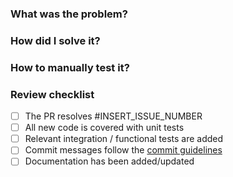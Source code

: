 ### What was the problem?

### How did I solve it?

### How to manually test it?

### Review checklist

- [ ] The PR resolves #INSERT_ISSUE_NUMBER
- [ ] All new code is covered with unit tests
- [ ] Relevant integration / functional tests are added
- [ ] Commit messages follow the [commit guidelines](CONTRIBUTING.md#git-commit-messages)
- [ ] Documentation has been added/updated
